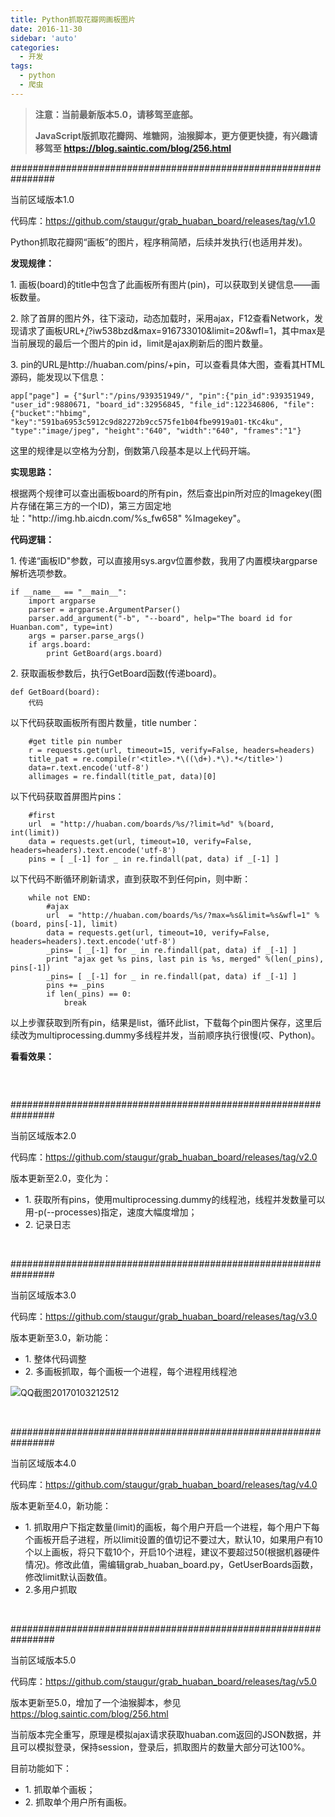 ```yaml
---
title: Python抓取花瓣网画板图片
date: 2016-11-30
sidebar: 'auto'
categories:
  - 开发
tags:
  - python
  - 爬虫
---
```


<p></p><p></p><p></p><p></p><p></p><p></p><blockquote><p><b>注意：当前最新版本5.0，请移驾至底部。</b></p><p><b>JavaScript版抓取花瓣网、堆糖网，油猴脚本，更方便更快捷，有兴趣请移驾至&nbsp;<a href="https://blog.saintic.com/blog/256.html" target="_blank" style="background-color: rgb(241, 241, 241);">https://blog.saintic.com/blog/256.html</a></b></p></blockquote><p>################################################################<br></p><p>当前区域版本1.0</p><p>代码库：<a href="https://github.com/staugur/grab_huaban_board/releases/tag/v1.0" target="_blank">https://github.com/staugur/grab_huaban_board/releases/tag/v1.0</a></p><p>Python抓取花瓣网“画板”的图片，程序稍简陋，后续并发执行(也适用并发)。</p><p><b>发现规律：</b></p><p>1. 画板(board)的title中包含了此画板所有图片(pin)，可以获取到关键信息——画板数量。</p><p>2. 除了首屏的图片外，往下滚动，动态加载时，采用ajax，F12查看Network，发现请求了画板URL+<a href="http://huaban.com/boards/29285588/?iw538bzd&max=916733010&amp;limit=20&amp;wfl=1" target="_blank">/</a>?iw538bzd&amp;max=916733010&amp;limit=20&amp;wfl=1，其中max是当前展现的最后一个图片的pin id，limit是ajax刷新后的图片数量。</p><p>3. pin的URL是http://huaban.com/pins/+pin，可以查看具体大图，查看其HTML源码，能发现以下信息：</p><pre style="max-width: 100%;"><code class="html hljs xml" codemark="1">app["page"] = {"$url":"/pins/939351949/", "pin":{"pin_id":939351949, "user_id":9880671, "board_id":32956845, "file_id":122346806, "file":{"bucket":"hbimg", "key":"591ba6953c5912c9d82272b9cc575fe1b04fbe9919a01-tKc4ku", "type":"image/jpeg", "height":"640", "width":"640", "frames":"1"}</code></pre><p>这里的规律是以空格为分割，倒数第八段基本是以上代码开端。</p><p><b>实现思路：</b></p><p>根据两个规律可以查出画板board的所有pin，然后查出pin所对应的Imagekey(图片存储在第三方的一个ID)，第三方固定地址："http://img.hb.aicdn.com/%s_fw658" %Imagekey"。</p><p><b>代码逻辑：</b></p><p>1. 传递“画板ID"参数，可以直接用sys.argv位置参数，我用了内置模块argparse解析选项参数。</p><pre style="max-width: 100%;"><code class="python hljs" codemark="1"><span class="hljs-keyword">if</span> __name__ == <span class="hljs-string">"__main__"</span>:
    <span class="hljs-keyword">import</span> argparse
    parser = argparse.ArgumentParser()
    parser.add_argument(<span class="hljs-string">"-b"</span>, <span class="hljs-string">"--board"</span>, help=<span class="hljs-string">"The board id for Huanban.com"</span>, type=int)
    args = parser.parse_args()
    <span class="hljs-keyword">if</span> args.board:
        <span class="hljs-keyword">print</span> GetBoard(args.board)</code></pre><p>2. 获取画板参数后，执行GetBoard函数(传递board)。</p><pre style="max-width: 100%;"><code class="python hljs" codemark="1"><span class="hljs-function"><span class="hljs-keyword">def</span> <span class="hljs-title">GetBoard</span><span class="hljs-params">(board)</span>:</span>
    代码</code></pre><p>以下代码获取画板所有图片数量，title number：</p><pre style="max-width: 100%;"><code class="python hljs" codemark="1">    <span class="hljs-comment">#get title pin number</span>
    r = requests.get(url, timeout=<span class="hljs-number">15</span>, verify=<span class="hljs-keyword">False</span>, headers=headers)
    title_pat = re.compile(<span class="hljs-string">r'&lt;title&gt;.*\((\d+).*\).*&lt;/title&gt;'</span>)
    data=r.text.encode(<span class="hljs-string">'utf-8'</span>)
    allimages = re.findall(title_pat, data)[<span class="hljs-number">0</span>]</code></pre><p>以下代码获取首屏图片pins：</p><pre style="max-width: 100%;"><code class="python hljs" codemark="1">    <span class="hljs-comment">#first</span>
    url  = <span class="hljs-string">"http://huaban.com/boards/%s/?limit=%d"</span> %(board, int(limit))
    data = requests.get(url, timeout=<span class="hljs-number">10</span>, verify=<span class="hljs-keyword">False</span>, headers=headers).text.encode(<span class="hljs-string">'utf-8'</span>)
    pins = [ _[<span class="hljs-number">-1</span>] <span class="hljs-keyword">for</span> _ <span class="hljs-keyword">in</span> re.findall(pat, data) <span class="hljs-keyword">if</span> _[<span class="hljs-number">-1</span>] ]</code></pre><p>以下代码不断循环刷新请求，直到获取不到任何pin，则中断：</p><pre style="max-width: 100%;"><code class="python hljs" codemark="1">    <span class="hljs-keyword">while</span> <span class="hljs-keyword">not</span> END:
        <span class="hljs-comment">#ajax</span>
        url  = <span class="hljs-string">"http://huaban.com/boards/%s/?max=%s&amp;limit=%s&amp;wfl=1"</span> %(board, pins[<span class="hljs-number">-1</span>], limit)
        data = requests.get(url, timeout=<span class="hljs-number">10</span>, verify=<span class="hljs-keyword">False</span>, headers=headers).text.encode(<span class="hljs-string">'utf-8'</span>)
        _pins= [ _[<span class="hljs-number">-1</span>] <span class="hljs-keyword">for</span> _ <span class="hljs-keyword">in</span> re.findall(pat, data) <span class="hljs-keyword">if</span> _[<span class="hljs-number">-1</span>] ]
        <span class="hljs-keyword">print</span> <span class="hljs-string">"ajax get %s pins, last pin is %s, merged"</span> %(len(_pins), pins[<span class="hljs-number">-1</span>])
        _pins= [ _[<span class="hljs-number">-1</span>] <span class="hljs-keyword">for</span> _ <span class="hljs-keyword">in</span> re.findall(pat, data) <span class="hljs-keyword">if</span> _[<span class="hljs-number">-1</span>] ]
        pins += _pins
        <span class="hljs-keyword">if</span> len(_pins) == <span class="hljs-number">0</span>:
            <span class="hljs-keyword">break</span></code></pre><p>以上步骤获取到所有pin，结果是list，循环此list，下载每个pin图片保存，这里后续改为multiprocessing.dummy多线程并发，当前顺序执行很慢(哎、Python)。</p><p><b>看看效果：</b></p><p><img src="http://static.saintic.com/interest.blog/blog/9238424764200377.png" alt="" class=""><br></p><p><br></p>
        <p>################################################################<br></p><p>当前区域版本2.0</p><p>代码库：<a href="https://github.com/staugur/grab_huaban_board/releases/tag/v2.0" target="_blank">https://github.com/staugur/grab_huaban_board/releases/tag/v2.0</a></p><p>版本更新至2.0，变化为：</p><ul><li>1. 获取所有pins，使用multiprocessing.dummy的线程池，线程并发数量可以用-p(--processes)指定，速度大幅度增加；<br></li><li>2. 记录日志<br></li></ul><p><br></p><p>################################################################</p><p>当前区域版本3.0</p><p>代码库：<a href="https://github.com/staugur/grab_huaban_board/releases/tag/v3.0" target="_blank">https://github.com/staugur/grab_huaban_board/releases/tag/v3.0</a></p><p>版本更新至3.0，新功能：</p><ul><li>1. 整体代码调整<br></li><li>2. 多画板抓取，每个画板一个进程，每个进程用线程池<br></li></ul><p><img src="http://static.saintic.com/interest.blog/blog/201701032126317486.png" alt="QQ截图20170103212512" class=""><br></p>
        <p><br></p>
        <p>################################################################</p><p>当前区域版本4.0</p><p>代码库：<a href="https://github.com/staugur/grab_huaban_board/releases/tag/v4.0" target="_blank">https://github.com/staugur/grab_huaban_board/releases/tag/v4.0</a></p><p>版本更新至4.0，新功能：</p><ul><li>1. 抓取用户下指定数量(limit)的画板，每个用户开启一个进程，每个用户下每个画板开启子进程，所以limit设置的值切记不要过大，默认10，如果用户有10个以上画板，将只下载10个，开启10个进程，建议不要超过50(根据机器硬件情况)。修改此值，需编辑grab_huaban_board.py，GetUserBoards函数，修改limit默认函数值。</li><li>2.多用户抓取<br></li></ul><p><br></p><p>################################################################</p>
        <p>当前区域版本5.0</p><p>代码库：<a href="https://github.com/staugur/grab_huaban_board/releases/tag/v5.0" target="_blank" style="background-color: rgb(255, 255, 255);">https://github.com/staugur/grab_huaban_board/releases/tag/v5.0</a></p><p>版本更新至5.0，增加了一个油猴脚本，参见<a href="https://blog.saintic.com/blog/256.html" target="_blank" style="background-color: rgb(255, 255, 255);">https://blog.saintic.com/blog/256.html</a></p><p>当前版本完全重写，原理是模拟ajax请求获取huaban.com返回的JSON数据，并且可以模拟登录，保持session，登录后，抓取图片的数量大部分可达100%。
</p><p>目前功能如下：
</p><ul><li>1. 抓取单个画板；<br></li><li>2. 抓取单个用户所有画板。</li></ul><p></p><p><br></p><p></p><p><br></p>